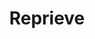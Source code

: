 ---
pid: ws66
title: Reprieve
location_transcription: 
coordinates: "[-75.152228671353, 39.946907568893]"
zipcode: 
gen_neighborhood: 
neighborhood: 
outside_phl: 
age: 
age_range: 
instagram: 
image_file_name: ws_66.jpg
proposal_transcription: |-
  seating space enclosed by 3 freestanding offset walls, open on top. Inner wall surface is porous/textured to dampen sound. Interior is quiet, isolated from city noise. Ideal to sit + take a break from distraction.
  round concentric center discourages groups from taking over the space
topic: Unknown
topic_summary: '0'
type: Interactive,Space
keywords_other: reprieve
credit: 
image_labels: 
twitter: 
facebook: 
permalink: "/monuments/ws66/"
layout: item-page
---